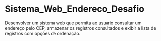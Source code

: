 # Sistema_Web_Endereco_Desafio
Desenvolver um sistema web que permita ao usuário consultar um endereço pelo CEP, armazenar os registros consultados e exibir a lista de registros com opções de ordenação.
